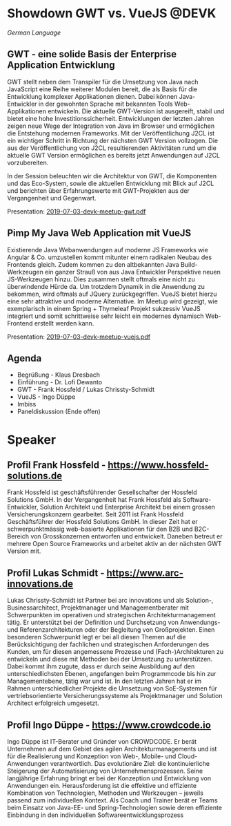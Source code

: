# Showdown GWT vs. VueJS @DEVK

*German Language*

## GWT - eine solide Basis der Enterprise Application Entwicklung

GWT stellt neben dem Transpiler für die Umsetzung von Java nach JavaScript eine Reihe weiterer Modulen bereit, die als Basis für die Entwicklung komplexer Applikationen dienen. Dabei können Java-Entwickler in der gewohnten Sprache mit bekannten Tools Web-Applikationen entwickeln. Die aktuelle GWT-Version ist ausgereift, stabil und bietet eine hohe Investitionssicherheit. Entwicklungen der letzten Jahren zeigen neue Wege der Integration von Java im Browser und ermöglichen die Entstehung modernen Frameworks. Mit der Veröffentlichung J2CL ist ein wichtiger Schritt in Richtung der nächsten GWT Version vollzogen. Die aus der Veröffentlichung von J2CL resultierenden Aktivitäten rund um die aktuelle GWT Version ermöglichen es bereits jetzt Anwendungen auf J2CL vorzubereiten.

In der Session beleuchten wir die Architektur von GWT, die Komponenten und das Eco-System, sowie die aktuellen Entwicklung mit Blick auf J2CL und berichten über Erfahrungswerte mit GWT-Projekten aus der Vergangenheit und Gegenwart.

Presentation: [2019-07-03-devk-meetup-gwt.pdf](https://github.com/devk-insurance/devk-meetups/blob/master/gwt-vs-vuejs/2019-07-03-devk-meetup-gwt.pdf)

## Pimp My Java Web Application mit VueJS

Existierende Java Webanwendungen auf moderne JS Frameworks wie Angular & Co. umzustellen kommt mitunter einem radikalen Neubau des Frontends gleich. Zudem kommen zu den altbekannten Java Build-Werkzeugen ein ganzer Strauß von aus Java Entwickler Perspektive neuen JS-Werkzeugen hinzu. Dies zusammen stellt oftmals eine nicht zu überwindende Hürde da. Um trotzdem Dynamik in die Anwendung zu bekommen, wird oftmals auf JQuery zurückgegriffen. VueJS bietet hierzu eine sehr attraktive und moderne Alternative. Im Meetup wird gezeigt, wie exemplarisch in einem Spring + Thymeleaf Projekt sukzessiv VueJS integriert und somit schrittweise sehr leicht ein modernes dynamisch Web-Frontend erstellt werden kann.

Presentation: [2019-07-03-devk-meetup-vuejs.pdf](https://github.com/devk-insurance/devk-meetups/blob/master/gwt-vs-vuejs/2019-07-03-devk-meetup-vuejs.pdf)

## Agenda

- Begrüßung - Klaus Dresbach
- Einführung - Dr. Lofi Dewanto
- GWT - Frank Hossfeld / Lukas Chrissty-Schmidt
- VueJS - Ingo Düppe
- Imbiss
- Paneldiskussion (Ende offen)

# Speaker

## Profil Frank Hossfeld - https://www.hossfeld-solutions.de

Frank Hossfeld ist geschäftsführender Gesellschafter der Hossfeld Solutions GmbH. In der Vergangenheit hat Frank Hossfeld als Software-Entwickler, Solution Architekt und Enterprise Architekt bei einem grossen Versicherungskonzern gearbeitet. Seit 2011 ist Frank Hossfeld Geschäftsführer der Hossfeld Solutions GmbH. In dieser Zeit hat er schwerpunktmässig web-basierte Applikationen für den B2B und B2C-Bereich von Grosskonzernen entworfen und entwickelt. Daneben betreut er mehrere Open Source Frameworks und arbeitet aktiv an der nächsten GWT Version mit.

## Profil Lukas Schmidt - https://www.arc-innovations.de

Lukas Chrissty-Schmidt ist Partner bei arc innovations und als Solution-, Businessarchitect, Projektmanager und Managementberater mit Schwerpunkten im operativen und strategischen Architekturmanagement tätig. Er unterstützt bei der Definition und Durchsetzung von Anwendungs- und Referenzarchitekturen oder der Begleitung von Großprojekten. Einen besonderen Schwerpunkt legt er bei all diesen Themen auf die Berücksichtigung der fachlichen und strategischen Anforderungen des Kunden, um für diesen angemessene Prozesse und (Fach-)Architekturen zu entwickeln und diese mit Methoden bei der Umsetzung zu unterstützen. Dabei kommt ihm zugute, dass er durch seine Ausbildung auf den unterschiedlichsten Ebenen, angefangen beim Programmcode bis hin zur Managementebene, tätig war und ist. In den letzten Jahren hat er im Rahmen unterschiedlicher Projekte die Umsetzung von SoE-Systemen für vertriebsorientierte Versicherungssysteme als Projektmanager und Solution Architect erfolgreich umgesetzt.

## Profil Ingo Düppe - https://www.crowdcode.io

Ingo Düppe ist IT-Berater und Gründer von CROWDCODE. Er berät Unternehmen auf dem Gebiet des agilen Architekturmanagements und ist für die Realisierung und Konzeption von Web-, Mobile- und Cloud-Anwendungen verantwortlich. Das evolutionäre Ziel: die kontinuierliche Steigerung der Automatisierung von Unternehmensprozessen. Seine langjährige Erfahrung bringt er bei der Konzeption und Entwicklung von Anwendungen ein. Herausforderung ist die effektive und effiziente Kombination von Technologien, Methoden und Werkzeugen – jeweils passend zum individuellen Kontext. Als Coach und Trainer berät er Teams beim Einsatz von Java-EE- und Spring-Technologien sowie deren effiziente Einbindung in den individuellen Softwareentwicklungsprozess
